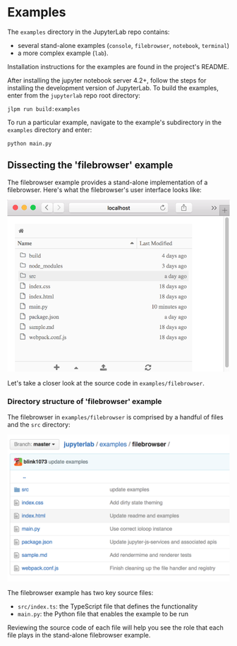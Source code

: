 # Examples

The `examples` directory in the JupyterLab repo contains:
- several stand-alone examples (`console`, `filebrowser`,
  `notebook`, `terminal`)
- a more complex example (`lab`).

Installation instructions for the examples are found in the project's
README.

After installing the jupyter notebook server 4.2+, follow the steps for
installing the development version of JupyterLab. To build the examples,
enter from the ``jupyterlab`` repo root directory: 

    jlpm run build:examples

To run a particular example, navigate to the example's subdirectory in the
``examples`` directory and enter: 

    python main.py

##  Dissecting the 'filebrowser' example

The filebrowser example provides a stand-alone implementation of a 
filebrowser. Here's what the filebrowser's user interface looks like:

![filebrowser user interface](filebrowser_example.png)

Let's take a closer look at the source code in ``examples/filebrowser``.

### Directory structure of 'filebrowser' example

The filebrowser in ``examples/filebrowser`` is comprised by a handful of files and
the ``src`` directory:

![filebrowser source code](filebrowser_source.png)

The filebrowser example has two key source files:

- ``src/index.ts``: the TypeScript file that defines the functionality
- ``main.py``: the Python file that enables the example to be run

Reviewing the source code of each file will help you see the role that each
file plays in the stand-alone filebrowser example.
